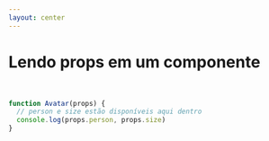```yaml
---
layout: center
---
```


# Lendo props em um componente

<br />

```jsx
function Avatar(props) {
  // person e size estão disponíveis aqui dentro
  console.log(props.person, props.size)
}
```

<style>
code {
  @apply text-xl !important;
}
</style>
